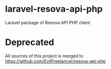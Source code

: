 # laravel-resova-api-php

Laravel package of Resova API PHP client

# Deprecated

All sources of this project is merged to https://github.com/EvilFreelancer/resova-api-php
